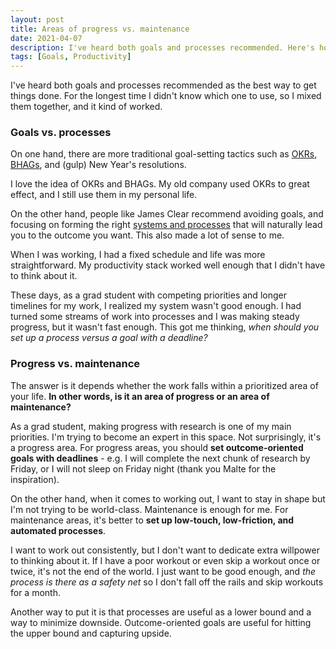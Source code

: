 ```yaml
---
layout: post
title: Areas of progress vs. maintenance
date: 2021-04-07
description: I've heard both goals and processes recommended. Here's how I reconcile them.
tags: [Goals, Productivity]
---
```

I've heard both goals and processes recommended as the best way to get things done. For the longest time I didn't know which one to use, so I mixed them together, and it kind of worked.

### Goals vs. processes
On one hand, there are more traditional goal-setting tactics such as [OKRs](https://rework.withgoogle.com/guides/set-goals-with-okrs/steps/introduction/), [BHAGs](https://www.jimcollins.com/article_topics/articles/BHAG.html), and (gulp) New Year's resolutions.

I love the idea of OKRs and BHAGs. My old company used OKRs to great effect, and I still use them in my personal life.

On the other hand, people like James Clear recommend avoiding goals, and focusing on forming the right [systems and processes](https://jamesclear.com/goals-systems) that will naturally lead you to the outcome you want. This also made a lot of sense to me.

When I was working, I had a fixed schedule and life was more straightforward. My productivity stack worked well enough that I didn't have to think about it.

These days, as a grad student with competing priorities and longer timelines for my work, I realized my system wasn't good enough. I had turned some streams of work into processes and I was making steady progress, but it wasn't fast enough. This got me thinking, *when should you set up a process versus a goal with a deadline?*

### Progress vs. maintenance
The answer is it depends whether the work falls within a prioritized area of your life. **In other words, is it an area of progress or an area of maintenance?**

As a grad student, making progress with research is one of my main priorities. I'm trying to become an expert in this space. Not surprisingly, it's a progress area. For progress areas, you should **set outcome-oriented goals with deadlines** - e.g. I will complete the next chunk of research by Friday, or I will not sleep on Friday night (thank you Malte for the inspiration).

On the other hand, when it comes to working out, I want to stay in shape but I'm not trying to be world-class. Maintenance is enough for me. For maintenance areas, it's better to **set up low-touch, low-friction, and automated processes**.

I want to work out consistently, but I don't want to dedicate extra willpower to thinking about it. If I have a poor workout or even skip a workout once or twice, it's not the end of the world. I just want to be good enough, and *the process is there as a safety net* so I don't fall off the rails and skip workouts for a month.

Another way to put it is that processes are useful as a lower bound and a way to minimize downside. Outcome-oriented goals are useful for hitting the upper bound and capturing upside.
